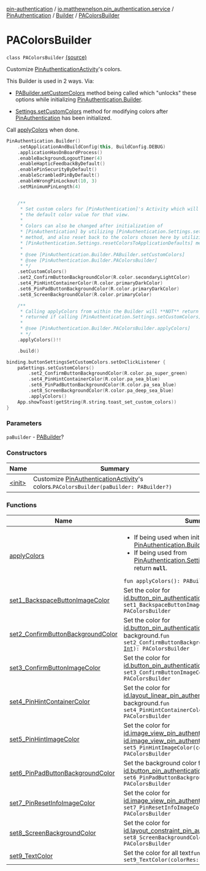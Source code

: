 [pin-authentication](../../../../index.md) / [io.matthewnelson.pin_authentication.service](../../../index.md) / [PinAuthentication](../../index.md) / [Builder](../index.md) / [PAColorsBuilder](./index.md)

# PAColorsBuilder

`class PAColorsBuilder` [(source)](https://github.com/05nelsonm/pin-authentication/blob/master/pin-authentication/src/main/java/io/matthewnelson/pin_authentication/service/PinAuthentication.kt#L299)

Customize [PinAuthenticationActivity](#)'s colors.

This Builder is used in 2 ways. Via:

* [PABuilder.setCustomColors](../-p-a-builder/set-custom-colors.md) method being called which "unlocks" these options
while initializing [PinAuthentication.Builder](../index.md).

* [Settings.setCustomColors](../../-settings/set-custom-colors.md) method for modifying colors after
[PinAuthentication](../../index.md) has been initialized.

Call [applyColors](apply-colors.md) when done.

``` kotlin
PinAuthentication.Builder()
    .setApplicationAndBuildConfig(this, BuildConfig.DEBUG)
    .applicationHasOnBoardProcess()
    .enableBackgroundLogoutTimer(4)
    .enableHapticFeedbackByDefault()
    .enablePinSecurityByDefault()
    .enableScrambledPinByDefault()
    .enableWrongPinLockout(10, 3)
    .setMinimumPinLength(4)


    /**
     * Set custom colors for [PinAuthentication]'s Activity which will overwrite
     * the default color value for that view.
     *
     * Colors can also be changed after initialization of
     * [PinAuthentication] by utilizing [PinAuthentication.Settings.setCustomColors]
     * method, and also reset back to the colors chosen here by utilizing the
     * [PinAuthentication.Settings.resetColorsToApplicationDefaults] method.
     *
     * @see [PinAuthentication.Builder.PABuilder.setCustomColors]
     * @see [PinAuthentication.Builder.PAColorsBuilder]
     * */
    .setCustomColors()
    .set2_ConfirmButtonBackgroundColor(R.color.secondaryLightColor)
    .set4_PinHintContainerColor(R.color.primaryDarkColor)
    .set6_PinPadButtonBackgroundColor(R.color.primaryDarkColor)
    .set8_ScreenBackgroundColor(R.color.primaryColor)

    /**
     * Calling applyColors from within the Builder will **NOT** return null. null is only
     * returned if calling [PinAuthentication.Settings.setCustomColors].
     *
     * @see [PinAuthentication.Builder.PAColorsBuilder.applyColors]
     * */
    .applyColors()!!

    .build()
```

``` kotlin
binding.buttonSettingsSetCustomColors.setOnClickListener {
    paSettings.setCustomColors()
        .set2_ConfirmButtonBackgroundColor(R.color.pa_super_green)
        .set4_PinHintContainerColor(R.color.pa_sea_blue)
        .set6_PinPadButtonBackgroundColor(R.color.pa_sea_blue)
        .set8_ScreenBackgroundColor(R.color.pa_deep_sea_blue)
        .applyColors()
    App.showToast(getString(R.string.toast_set_custom_colors))
}
```

### Parameters

`paBuilder` - [PABuilder](../-p-a-builder/index.md)?

### Constructors

| Name | Summary |
|---|---|
| [&lt;init&gt;](-init-.md) | Customize [PinAuthenticationActivity](#)'s colors.`PAColorsBuilder(paBuilder: PABuilder?)` |

### Functions

| Name | Summary |
|---|---|
| [applyColors](apply-colors.md) | <ul><li>If being used when initializing [PinAuthentication.Builder](../index.md), will return [PABuilder](../-p-a-builder/index.md)</li> <li>If being used from [PinAuthentication.Settings.setCustomColors](../../-settings/set-custom-colors.md), will return **`null`**.</li></ul>`fun applyColors(): PABuilder?` |
| [set1_BackspaceButtonImageColor](set1_-backspace-button-image-color.md) | Set the color for [id.button_pin_authentication_backspace](#)'s image.`fun set1_BackspaceButtonImageColor(colorRes: `[`Int`](https://kotlinlang.org/api/latest/jvm/stdlib/kotlin/-int/index.html)`): PAColorsBuilder` |
| [set2_ConfirmButtonBackgroundColor](set2_-confirm-button-background-color.md) | Set the color for [id.button_pin_authentication_confirm](#)'s background.`fun set2_ConfirmButtonBackgroundColor(colorRes: `[`Int`](https://kotlinlang.org/api/latest/jvm/stdlib/kotlin/-int/index.html)`): PAColorsBuilder` |
| [set3_ConfirmButtonImageColor](set3_-confirm-button-image-color.md) | Set the color for [id.button_pin_authentication_confirm](#)'s image.`fun set3_ConfirmButtonImageColor(colorRes: `[`Int`](https://kotlinlang.org/api/latest/jvm/stdlib/kotlin/-int/index.html)`): PAColorsBuilder` |
| [set4_PinHintContainerColor](set4_-pin-hint-container-color.md) | Set the color for [id.layout_linear_pin_authentication_pin_hint](#)'s background.`fun set4_PinHintContainerColor(colorRes: `[`Int`](https://kotlinlang.org/api/latest/jvm/stdlib/kotlin/-int/index.html)`): PAColorsBuilder` |
| [set5_PinHintImageColor](set5_-pin-hint-image-color.md) | Set the color for [id.image_view_pin_authentication_dot1](#) through [id.image_view_pin_authentication_dot14](#)'s image`fun set5_PinHintImageColor(colorRes: `[`Int`](https://kotlinlang.org/api/latest/jvm/stdlib/kotlin/-int/index.html)`): PAColorsBuilder` |
| [set6_PinPadButtonBackgroundColor](set6_-pin-pad-button-background-color.md) | Set the background color for all buttons (except [id.button_pin_authentication_confirm](#))`fun set6_PinPadButtonBackgroundColor(colorRes: `[`Int`](https://kotlinlang.org/api/latest/jvm/stdlib/kotlin/-int/index.html)`): PAColorsBuilder` |
| [set7_PinResetInfoImageColor](set7_-pin-reset-info-image-color.md) | Set the color for [id.image_view_pin_authentication_reset_help](#)`fun set7_PinResetInfoImageColor(colorRes: `[`Int`](https://kotlinlang.org/api/latest/jvm/stdlib/kotlin/-int/index.html)`): PAColorsBuilder` |
| [set8_ScreenBackgroundColor](set8_-screen-background-color.md) | Set the color for [id.layout_constraint_pin_authentication_container](#)`fun set8_ScreenBackgroundColor(colorRes: `[`Int`](https://kotlinlang.org/api/latest/jvm/stdlib/kotlin/-int/index.html)`): PAColorsBuilder` |
| [set9_TextColor](set9_-text-color.md) | Set the color for all text`fun set9_TextColor(colorRes: `[`Int`](https://kotlinlang.org/api/latest/jvm/stdlib/kotlin/-int/index.html)`): PAColorsBuilder` |

